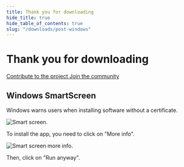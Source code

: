 ```yaml
---
title: Thank you for downloading
hide_title: true
hide_table_of_contents: true
slug: "/downloads/post-windows"
---
```


<div className="text-center margin-top--xl">

# Thank you for downloading

<div className="row margin-bottom--lg padding--sm flex-center">
<a className="button button--outline button--warning button--lg margin--sm" href="/contributing">
  Contribute to the project
</a>
<a className="button button--outline button--info button--lg margin--sm" href="https://linwood.dev/matrix">
  Join the community
</a>

</div>

## Windows SmartScreen


Windows warns users when installing software without a certificate.

![Smart screen](/img/smart-screen.png).

To install the app, you need to click on "More info".

![Smart screen more info](/img/smart-screen-more-info.png).

Then, click on "Run anyway".

</div>
